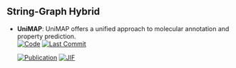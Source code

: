 

## **String-Graph Hybrid**


- **UniMAP**: UniMAP offers a unified approach to molecular annotation and property prediction.  
    [![Code](https://img.shields.io/github/stars/fengshikun/UniMAP?style=for-the-badge&logo=github)](https://github.com/fengshikun/UniMAP) 
    [![Last Commit](https://img.shields.io/github/last-commit/fengshikun/UniMAP?style=for-the-badge&logo=github)](https://github.com/fengshikun/UniMAP) 

    [![Publication](https://img.shields.io/badge/Publication-Citations:207-blue?style=for-the-badge&logo=bookstack)](https://doi.org/10.1186/1758-2946-4-22) 
    [![JIF](https://img.shields.io/badge/Impact_Factor-7.10-purple?style=for-the-badge&logo=academia)](https://doi.org/10.1186/1758-2946-4-22)


